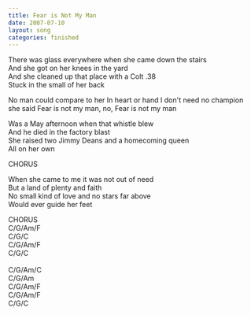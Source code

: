 ```yaml
---
title: Fear is Not My Man
date: 2007-07-10
layout: song
categories: finished
---
```

There was glass everywhere when she came down the stairs  
And she got on her knees in the yard  
And she cleaned up that place with a Colt .38  
Stuck in the small of her back

<div class="chorus">No man could compare to her  
In heart or hand  
I don't need no champion she said  
Fear is not my man, no,  
Fear is not my man</div>

Was a May afternoon when that whistle blew  
And he died in the factory blast  
She raised two Jimmy Deans and a homecoming queen  
All on her own

<div class="chorus">CHORUS</div>

When she came to me it was not out of need  
But a land of plenty and faith  
No small kind of love and no stars far above  
Would ever guide her feet

<div class="chorus">CHORUS</div>

<div class="chords">
  C/G/Am/F<br />
  C/G/C<br />
  C/G/Am/F<br />
  C/G/C<br />
  <br />
  C/G/Am/C<br />
  C/G/Am<br />
  C/G/Am/F<br />
  C/G/Am/F<br />
  C/G/C
</div>
